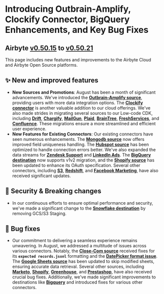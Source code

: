 # **Introducing Outbrain-Amplify, Clockify Connector, BigQuery Enhancements, and Key Bug Fixes**
## Airbyte [v0.50.15](https://github.com/airbytehq/airbyte/releases/tag/v0.50.15) to [v0.50.21](https://github.com/airbytehq/airbyte/releases/tag/v0.50.21) 

This page includes new features and improvements to the Airbyte Cloud and Airbyte Open Source platforms. 

## **✨ New and improved features**

- **New Sources and Promotions**: August has been a month of significant advancements. We've introduced the **[Outbrain-Amplify source](https://github.com/airbytehq/airbyte/pull/27008)**, providing users with more data integration options. The **[Clockify connector](https://github.com/airbytehq/airbyte/pull/29146)** is another valuable addition to our cloud offerings. We've also made strides in migrating several sources to our Low-code CDK, including **[Drift](https://github.com/airbytehq/airbyte/pull/29121)**, **[Chargify](https://github.com/airbytehq/airbyte/pull/29130)**, **[MailGun](https://github.com/airbytehq/airbyte/pull/29122)**, **[Plaid](https://github.com/airbytehq/airbyte/pull/29127)**, **[BrainTree](https://github.com/airbytehq/airbyte/pull/29200)**, **[FreshServices](https://github.com/airbytehq/airbyte/pull/29126)**, and **[Confluence](https://github.com/airbytehq/airbyte/pull/29125)**. These migrations ensure a more streamlined and efficient user experience.
- **New Features for Existing Connectors**: Our existing connectors have seen numerous enhancements. The **[Mongodb source](https://github.com/airbytehq/airbyte/pull/29168)** now offers improved field uniqueness handling. The **[Hubspot source](https://github.com/airbytehq/airbyte/pull/28909)** has been optimized to handle connection errors better. We've also expanded the data streams for **[Zendesk Support](https://github.com/airbytehq/airbyte/pull/27208)** and **[LinkedIn Ads](https://github.com/airbytehq/airbyte/pull/29175)**. The **[BigQuery destination](https://github.com/airbytehq/airbyte/pull/28962)** now supports v1v2 migration, and the **[Shopify source](https://github.com/airbytehq/airbyte/pull/28291)** has been updated to enhance its OAuth specification. Several other connectors, including **[S3](https://github.com/airbytehq/airbyte/pull/29342)**, **[Redshift](https://github.com/airbytehq/airbyte/pull/28619)**, and **[Facebook Marketing](https://github.com/airbytehq/airbyte/pull/29412)**, have also received significant updates.

## **🚨 Security & Breaking changes**

- In our continuous efforts to ensure optimal performance and security, we've made a significant change to the **[Snowflake destination](https://github.com/airbytehq/airbyte/pull/29236)** by removing GCS/S3 Staging.

## **🐛 Bug fixes**

- Our commitment to delivering a seamless experience remains unwavering. In August, we addressed a multitude of issues across various connectors. Notably, the **[Close-Com source](https://github.com/airbytehq/airbyte/pull/29161)** received fixes for its **`expected records.jsonl`** formatting and the **[DatePicker format issue](https://github.com/airbytehq/airbyte/pull/29206)**. The **[Google Sheets source](https://github.com/airbytehq/airbyte/pull/29246)** has been updated to skip modified sheets, ensuring accurate data retrieval. Several other sources, including **[Marketo](https://github.com/airbytehq/airbyte/pull/29303)**, **[Shopify](https://github.com/airbytehq/airbyte/pull/29302)**, **[Greenhouse](https://github.com/airbytehq/airbyte/pull/29245)**, and **[Prestashop](https://github.com/airbytehq/airbyte/pull/29395)**, have also received crucial bug fixes. Additionally, we've made significant improvements to destinations like **[Bigquery](https://github.com/airbytehq/airbyte/pull/29461)** and introduced fixes for various other connectors.
